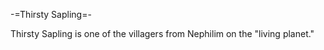 -=Thirsty Sapling=-

Thirsty Sapling is one of the villagers from Nephilim on the &quot;living planet.&quot;
